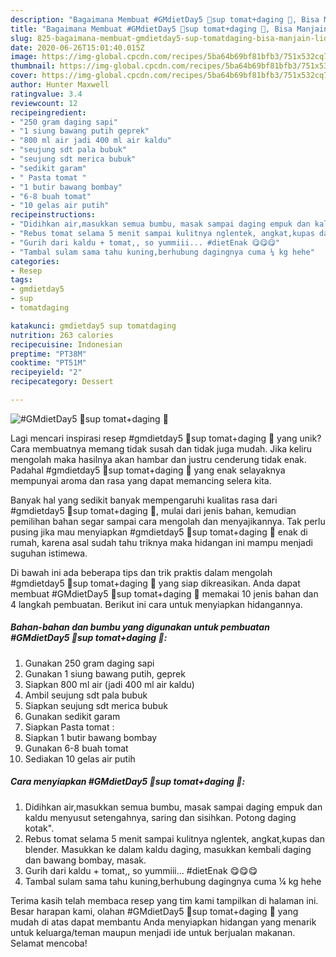 ```yaml
---
description: "Bagaimana Membuat #GMdietDay5 🍅sup tomat+daging 🍖, Bisa Manjain Lidah"
title: "Bagaimana Membuat #GMdietDay5 🍅sup tomat+daging 🍖, Bisa Manjain Lidah"
slug: 825-bagaimana-membuat-gmdietday5-sup-tomatdaging-bisa-manjain-lidah
date: 2020-06-26T15:01:40.015Z
image: https://img-global.cpcdn.com/recipes/5ba64b69bf81bfb3/751x532cq70/gmdietday5-🍅sup-tomatdaging-🍖-foto-resep-utama.jpg
thumbnail: https://img-global.cpcdn.com/recipes/5ba64b69bf81bfb3/751x532cq70/gmdietday5-🍅sup-tomatdaging-🍖-foto-resep-utama.jpg
cover: https://img-global.cpcdn.com/recipes/5ba64b69bf81bfb3/751x532cq70/gmdietday5-🍅sup-tomatdaging-🍖-foto-resep-utama.jpg
author: Hunter Maxwell
ratingvalue: 3.4
reviewcount: 12
recipeingredient:
- "250 gram daging sapi"
- "1 siung bawang putih geprek"
- "800 ml air jadi 400 ml air kaldu"
- "seujung sdt pala bubuk"
- "seujung sdt merica bubuk"
- "sedikit garam"
- " Pasta tomat "
- "1 butir bawang bombay"
- "6-8 buah tomat"
- "10 gelas air putih"
recipeinstructions:
- "Didihkan air,masukkan semua bumbu, masak sampai daging empuk dan kaldu menyusut setengahnya, saring dan sisihkan. Potong daging kotak&#34;."
- "Rebus tomat selama 5 menit sampai kulitnya nglentek, angkat,kupas dan blender. Masukkan ke dalam kaldu daging, masukkan kembali daging dan bawang bombay, masak."
- "Gurih dari kaldu + tomat,, so yummiii... #dietEnak 😋😋😋"
- "Tambal sulam sama tahu kuning,berhubung dagingnya cuma ¼ kg hehe"
categories:
- Resep
tags:
- gmdietday5
- sup
- tomatdaging

katakunci: gmdietday5 sup tomatdaging 
nutrition: 263 calories
recipecuisine: Indonesian
preptime: "PT38M"
cooktime: "PT51M"
recipeyield: "2"
recipecategory: Dessert

---
```



![#GMdietDay5 🍅sup tomat+daging 🍖](https://img-global.cpcdn.com/recipes/5ba64b69bf81bfb3/751x532cq70/gmdietday5-🍅sup-tomatdaging-🍖-foto-resep-utama.jpg)

Lagi mencari inspirasi resep #gmdietday5 🍅sup tomat+daging 🍖 yang unik? Cara membuatnya memang tidak susah dan tidak juga mudah. Jika keliru mengolah maka hasilnya akan hambar dan justru cenderung tidak enak. Padahal #gmdietday5 🍅sup tomat+daging 🍖 yang enak selayaknya mempunyai aroma dan rasa yang dapat memancing selera kita.



Banyak hal yang sedikit banyak mempengaruhi kualitas rasa dari #gmdietday5 🍅sup tomat+daging 🍖, mulai dari jenis bahan, kemudian pemilihan bahan segar sampai cara mengolah dan menyajikannya. Tak perlu pusing jika mau menyiapkan #gmdietday5 🍅sup tomat+daging 🍖 enak di rumah, karena asal sudah tahu triknya maka hidangan ini mampu menjadi suguhan istimewa.


Di bawah ini ada beberapa tips dan trik praktis dalam mengolah #gmdietday5 🍅sup tomat+daging 🍖 yang siap dikreasikan. Anda dapat membuat #GMdietDay5 🍅sup tomat+daging 🍖 memakai 10 jenis bahan dan 4 langkah pembuatan. Berikut ini cara untuk menyiapkan hidangannya.

<!--inarticleads1-->

##### Bahan-bahan dan bumbu yang digunakan untuk pembuatan #GMdietDay5 🍅sup tomat+daging 🍖:

1. Gunakan 250 gram daging sapi
1. Gunakan 1 siung bawang putih, geprek
1. Siapkan 800 ml air (jadi 400 ml air kaldu)
1. Ambil seujung sdt pala bubuk
1. Siapkan seujung sdt merica bubuk
1. Gunakan sedikit garam
1. Siapkan  Pasta tomat :
1. Siapkan 1 butir bawang bombay
1. Gunakan 6-8 buah tomat
1. Sediakan 10 gelas air putih




<!--inarticleads2-->

##### Cara menyiapkan #GMdietDay5 🍅sup tomat+daging 🍖:

1. Didihkan air,masukkan semua bumbu, masak sampai daging empuk dan kaldu menyusut setengahnya, saring dan sisihkan. Potong daging kotak&#34;.
1. Rebus tomat selama 5 menit sampai kulitnya nglentek, angkat,kupas dan blender. Masukkan ke dalam kaldu daging, masukkan kembali daging dan bawang bombay, masak.
1. Gurih dari kaldu + tomat,, so yummiii... #dietEnak 😋😋😋
1. Tambal sulam sama tahu kuning,berhubung dagingnya cuma ¼ kg hehe




Terima kasih telah membaca resep yang tim kami tampilkan di halaman ini. Besar harapan kami, olahan #GMdietDay5 🍅sup tomat+daging 🍖 yang mudah di atas dapat membantu Anda menyiapkan hidangan yang menarik untuk keluarga/teman maupun menjadi ide untuk berjualan makanan. Selamat mencoba!

